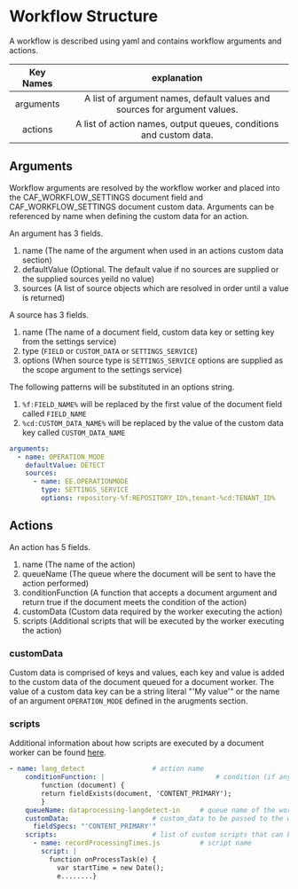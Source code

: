 # Workflow Structure

A workflow is described using yaml and contains workflow arguments and actions.


|  Key Names  |    explanation     |  
|:------------------:|:-------------------:|
| arguments | A list of argument names, default values and sources for argument values. |
| actions | A list of action names, output queues, conditions and custom data.  |

## Arguments

Workflow arguments are resolved by the workflow worker and placed into the CAF_WORKFLOW_SETTINGS document field and CAF_WORKFLOW_SETTINGS document custom data. Arguments can be referenced by name when defining the custom data for an action.

An argument has 3 fields.

1. name (The name of the argument when used in an actions custom data section)
2. defaultValue (Optional. The default value if no sources are supplied or the supplied sources yeild no value)
3. sources (A list of source objects which are resolved in order until a value is returned)

A source has 3 fields.

1. name (The name of a document field, custom data key or setting key from the settings service)
2. type (`FIELD` or `CUSTOM_DATA` or `SETTINGS_SERVICE`)
3. options (When source type is `SETTINGS_SERVICE` options are supplied as the scope argument to the settings service)

The following patterns will be substituted in an options string.

1. `%f:FIELD_NAME%` will be replaced by the first value of the document field called `FIELD_NAME`
2. `%cd:CUSTOM_DATA_NAME%` will be replaced by the value of the custom data key called `CUSTOM_DATA_NAME`

```yaml
arguments:
  - name: OPERATION_MODE
    defaultValue: DETECT
    sources:
      - name: EE.OPERATIONMODE
        type: SETTINGS_SERVICE
        options: repository-%f:REPOSITORY_ID%,tenant-%cd:TENANT_ID%
```

## Actions

An action has 5 fields.

1. name (The name of the action)
2. queueName (The queue where the document will be sent to have the action performed)
3. conditionFunction (A function that accepts a document argument and return true if the document meets the condition of the action)
4. customData (Custom data required by the worker executing the action) 
5. scripts (Additional scripts that will be executed by the worker executing the action)

### customData

Custom data is comprised of keys and values, each key and value is added to the custom data of the document queued for a document worker. The value of a custom data key can be a string literal "'My value'" or the name of an argument `OPERATION_MODE` defined in the arugments section.

### scripts

Additional information about how scripts are executed by a document worker can be found [here](https://github.com/CAFDataProcessing/worker-document#document-worker-event-handlers).

```yaml
- name: lang_detect					# action name					
    conditionFunction: |                           	# condition (if any) for the worker to be actioned
        function (document) { 
        return fieldExists(document, 'CONTENT_PRIMARY'); 
        }
    queueName: dataprocessing-langdetect-in		# queue name of the worker
    customData:						# custom_data to be passed to the worker
      fieldSpecs: "'CONTENT_PRIMARY'"
    scripts:						# list of custom scripts that can be passed to the worker
      - name: recordProcessingTimes.js			# script name
        script: |
          function onProcessTask(e) {
            var startTime = new Date();
            e........}
```
